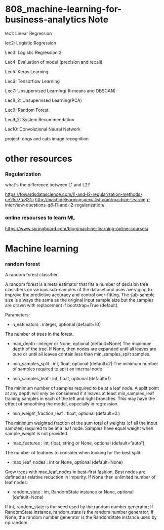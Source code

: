 # 808_machine-learning-for-business-analytics Note

lec1: Linear Regression

lec2: Logistic Regression

Lec3: Logistic Regression 2

Lec4: Evaluation of model (precision and recall)

Lec5: Keras Learning

Lec6: Tensorflow Learning

Lec7: Unsupervised Learning( K-means and DBSCAN)

Lec8_2: Unsupervised Learning(PCA)

Lec9: Random Forest

Lec9_2: System Recommendation

Lec10: Convolutional Neural Network

project: dogs and cats image recognition

# other resources

### Regularization
what's the difference between L1 and L2?


https://towardsdatascience.com/l1-and-l2-regularization-methods-ce25e7fc831c
http://machinelearningspecialist.com/machine-learning-interview-questions-q8-l1-and-l2-regularization/

### online resourses to learn ML
https://www.springboard.com/blog/machine-learning-online-courses/


# Machine learning 
### random forest
A random forest classifier.

A random forest is a meta estimator that fits a number of decision tree classifiers on various sub-samples of the dataset and uses averaging to improve the predictive accuracy and control over-fitting. The sub-sample size is always the same as the original input sample size but the samples are drawn with replacement if bootstrap=True (default).

Parameters:
* n_estimators : integer, optional (default=10)

The number of trees in the forest.

* max_depth : integer or None, optional (default=None)
The maximum depth of the tree. If None, then nodes are expanded until all leaves are pure or until all leaves contain less than min_samples_split samples.

* min_samples_split : int, float, optional (default=2)
The minimum number of samples required to split an internal node

* min_samples_leaf : int, float, optional (default=1)

The minimum number of samples required to be at a leaf node. A split point at any depth will only be considered if it leaves at least min_samples_leaf training samples in each of the left and right branches. This may have the effect of smoothing the model, especially in regression.

* min_weight_fraction_leaf : float, optional (default=0.)

The minimum weighted fraction of the sum total of weights (of all the input samples) required to be at a leaf node. Samples have equal weight when sample_weight is not provided.

* max_features : int, float, string or None, optional (default=”auto”)

The number of features to consider when looking for the best split:

* max_leaf_nodes : int or None, optional (default=None)

Grow trees with max_leaf_nodes in best-first fashion. Best nodes are defined as relative reduction in impurity. If None then unlimited number of leaf nodes.


* random_state : int, RandomState instance or None, optional (default=None)

If int, random_state is the seed used by the random number generator; If RandomState instance, random_state is the random number generator; If None, the random number generator is the RandomState instance used by np.random.


